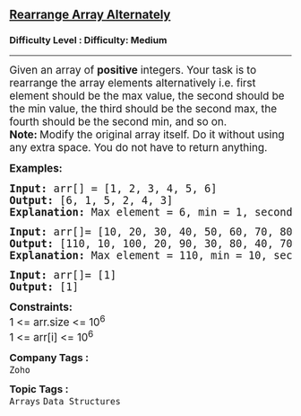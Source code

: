 <h2><a href="https://www.geeksforgeeks.org/problems/-rearrange-array-alternately-1587115620/1?page=4&difficulty=Medium&sortBy=submissions">Rearrange Array Alternately</a></h2><h3>Difficulty Level : Difficulty: Medium</h3><hr><div class="problems_problem_content__Xm_eO"><p><span style="font-size: 14pt;">Given an array of <strong>positive</strong> integers. Your task is to rearrange the array elements alternatively i.e. first element should be the max value, the second should be the min value, the third should be the second max, the fourth should be the second min, and so on.</span><br><span style="font-size: 14pt;"><strong>Note:&nbsp;</strong>Modify the original array itself. Do it without using any extra space. You do not have to return anything.</span></p>
<p><span style="font-size: 14pt;"><strong>Examples:</strong></span></p>
<pre><span style="font-size: 14pt;"><strong>Input: </strong>arr[] = [1, 2, 3, 4, 5, 6]
<strong>Output: </strong>[6, 1, 5, 2, 4, 3]<strong>
Explanation: </strong>Max element = 6, min = 1, second max = 5, second min = 2, and so on... The modified array is: [6, 1, 5, 2, 4, 3]</span></pre>
<pre><span style="font-size: 14pt;"><strong>Input: </strong>arr[]= [10, 20, 30, 40, 50, 60, 70, 80, 90, 100, 110]
<strong>Output: </strong>[110, 10, 100, 20, 90, 30, 80, 40, 70, 50, 60]<strong>
Explanation: </strong>Max element = 110, min = 10, second max = 100, second min = 20, and so on... Modified array is : [110, 10, 100, 20, 90, 30, 80, 40, 70, 50, 60]
</span></pre>
<pre><span style="font-size: 14pt;"><strong>Input: </strong>arr[]= [1]
<strong>Output: </strong>[1]</span></pre>
<p><span style="font-size: 14pt;"><strong>Constraints:</strong></span><br><span style="font-size: 14pt;">1 &lt;= arr.size &lt;= 10<sup>6</sup></span><br><span style="font-size: 14pt;">1 &lt;= arr[i] &lt;= 10<sup>6</sup></span></p></div><p><span style=font-size:18px><strong>Company Tags : </strong><br><code>Zoho</code>&nbsp;<br><p><span style=font-size:18px><strong>Topic Tags : </strong><br><code>Arrays</code>&nbsp;<code>Data Structures</code>&nbsp;